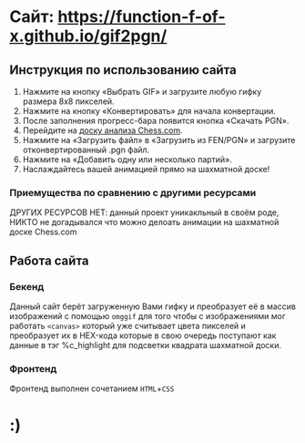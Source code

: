 # Сайт: https://function-f-of-x.github.io/gif2pgn/

## Инструкция по использованию сайта
1. Нажмите на кнопку «Выбрать GIF» и загрузите любую гифку размера 8x8 пикселей.
2. Нажмите на кнопку «Конвертировать» для начала конвертации.
3. После заполнения прогресс-бара появится кнопка «Скачать PGN».
4. Перейдите на [доску анализа Chess.com](chess.com/analysis).
5. Нажмите на «Загрузить файл» в «Загрузить из FEN/PGN» и загрузите отконвертированный .pgn файл.
6. Нажмите на «Добавить одну или несколько партий».
7. Наслаждайтесь вашей анимацией прямо на шахматной доске!

### Приемущества по сравнению с другими ресурсами

ДРУГИХ РЕСУРСОВ НЕТ: данный проект уникакльный в своём роде, НИКТО не догадывался что можно делоать анимации на шахматной доске Chess.com

## Работа сайта
### Бекенд
Данный сайт берёт загруженную Вами гифку и преобразует её в массив изображений с помощью `omggif` для того чтобы с изображениями мог работать `<canvas>` который уже считывает цвета пикселей и преобразует их в HEX-кода которые в свою очередь поступают как данные в тэг %c_highlight для подсветки квадрата шахматной доски. 

### Фронтенд
Фронтенд выполнен сочетанием `HTML`+`CSS`

# :)
